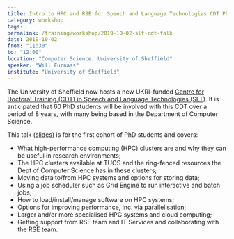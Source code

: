 ```yaml
---
title: Intro to HPC and RSE for Speech and Language Technologies CDT PhD students 
category: workshop
tags:
permalink: /training/workshop/2019-10-02-slt-cdt-talk
date: 2019-10-02
from: "11:30"
to: "12:00"
location: "Computer Science, University of Sheffield"
speaker: "Will Furnass"
institute: "University of Sheffield"
---
```


The University of Sheffield now hosts
a new UKRI-funded [Centre for Doctoral Training (CDT) in Speech and Language Technologies (SLT)](https://slt-cdt.ac.uk/).
It is anticipated that 60 PhD students will be involved with this CDT over a period of 8 years,
with many being based in the Department of Computer Science.

This talk ([slides](https://rse.shef.ac.uk/rse-dcs-pres-on-hpc/)) is for the first cohort of PhD students and covers:

  - What high-performance computing (HPC) clusters are and why they can be useful in research environments;
  - The HPC clusters available at TUOS 
    and the ring-fenced resources the Dept of Computer Science has in these clusters;
  - Moving data to/from HPC systems and options for storing data;
  - Using a job scheduler such as Grid Engine to run interactive and batch jobs;
  - How to load/install/manage software on HPC systems;
  - Options for improving performance, inc. via parallelisation;
  - Larger and/or more specialised HPC systems
    and cloud computing;
  - Getting support from RSE team and IT Services and 
    collaborating with the RSE team.
